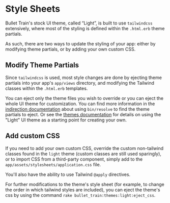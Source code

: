 # Style Sheets
Bullet Train's stock UI theme, called “Light”, is built to use `tailwindcss` extensively, where most of the styling is defined within the `.html.erb` theme partials.

As such, there are two ways to update the styling of your app: either by modifying theme partials, or by adding your own custom CSS.

## Modify Theme Partials

Since `tailwindcss` is used, most style changes are done by ejecting theme partials into your app's `app/views` directory, and modifying the Tailwind classes within the `.html.erb` templates.

You can eject only the theme files you wish to override or you can eject the whole UI theme for customization. You can find more information in the [indirection documentation](indirection) about using `bin/resolve` to find the theme partials to eject. Or see the [themes documentation](themes) for details on using the "Light" UI theme as a starting point for creating your own.

## Add custom CSS 

If you need to add your own custom CSS, override the custom non-tailwind classes found in the `light` theme (custom classes are still used sparingly), or to import CSS from a third-party component, simply add to the `app/assets/stylesheets/application.css` file.

You'll also have the ability to use Tailwind `@apply` directives.

For further modifications to the theme's style sheet (for example, to change the order in which tailwind styles are included), you can eject the theme's css by using the command `rake bullet_train:themes:light:eject_css`.